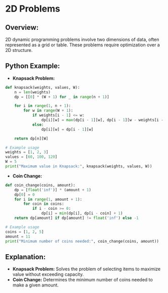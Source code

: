 # **2D Problems**

## **Overview:**

2D dynamic programming problems involve two dimensions of data, often represented as a grid or table. These problems require optimization over a 2D structure.

## **Python Example:**

- **Knapsack Problem:**

```python
def knapsack(weights, values, W):
    n = len(weights)
    dp = [[0] * (W + 1) for _ in range(n + 1)]

    for i in range(1, n + 1):
        for w in range(W + 1):
            if weights[i - 1] <= w:
                dp[i][w] = max(dp[i - 1][w], dp[i - 1][w - weights[i - 1]] + values[i - 1])
            else:
                dp[i][w] = dp[i - 1][w]

    return dp[n][W]

# Example usage
weights = [1, 2, 3]
values = [60, 100, 120]
W = 5
print("Maximum value in Knapsack:", knapsack(weights, values, W))
```

- **Coin Change:**

```python
def coin_change(coins, amount):
    dp = [float('inf')] * (amount + 1)
    dp[0] = 0
    for i in range(1, amount + 1):
        for coin in coins:
            if i - coin >= 0:
                dp[i] = min(dp[i], dp[i - coin] + 1)
    return dp[amount] if dp[amount] != float('inf') else -1

# Example usage
coins = [1, 2, 5]
amount = 11
print("Minimum number of coins needed:", coin_change(coins, amount))
```

## **Explanation:**
- **Knapsack Problem:** Solves the problem of selecting items to maximize value without exceeding capacity.
- **Coin Change:** Determines the minimum number of coins needed to make a given amount.
